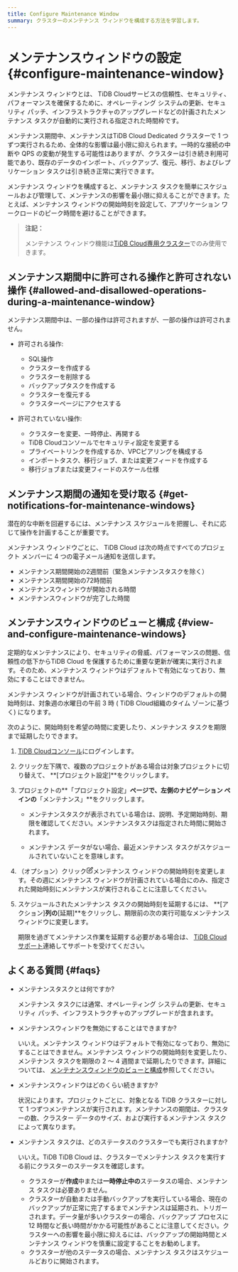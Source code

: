 ```yaml
---
title: Configure Maintenance Window
summary: クラスターのメンテナンス ウィンドウを構成する方法を学習します。
---
```


# メンテナンスウィンドウの設定 {#configure-maintenance-window}

メンテナンス ウィンドウとは、 TiDB Cloudサービスの信頼性、セキュリティ、パフォーマンスを確保するために、オペレーティング システムの更新、セキュリティ パッチ、インフラストラクチャのアップグレードなどの計画されたメンテナンス タスクが自動的に実行される指定された時間枠です。

メンテナンス期間中、メンテナンスはTiDB Cloud Dedicated クラスターで 1 つずつ実行されるため、全体的な影響は最小限に抑えられます。一時的な接続の中断や QPS の変動が発生する可能性はありますが、クラスターは引き続き利用可能であり、既存のデータのインポート、バックアップ、復元、移行、およびレプリケーション タスクは引き続き正常に実行できます。

メンテナンス ウィンドウを構成すると、メンテナンス タスクを簡単にスケジュールおよび管理して、メンテナンスの影響を最小限に抑えることができます。たとえば、メンテナンス ウィンドウの開始時刻を設定して、アプリケーション ワークロードのピーク時間を避けることができます。

> **注記：**
>
> メンテナンス ウィンドウ機能は[TiDB Cloud専用クラスター](/tidb-cloud/select-cluster-tier.md#tidb-cloud-dedicated)でのみ使用できます。

## メンテナンス期間中に許可される操作と許可されない操作 {#allowed-and-disallowed-operations-during-a-maintenance-window}

メンテナンス期間中は、一部の操作は許可されますが、一部の操作は許可されません。

-   許可される操作:

    -   SQL操作
    -   クラスターを作成する
    -   クラスターを削除する
    -   バックアップタスクを作成する
    -   クラスターを復元する
    -   クラスターページにアクセスする

-   許可されていない操作:

    -   クラスターを変更、一時停止、再開する
    -   TiDB Cloudコンソールでセキュリティ設定を変更する
    -   プライベートリンクを作成するか、VPCピアリングを構成する
    -   インポートタスク、移行ジョブ、または変更フィードを作成する
    -   移行ジョブまたは変更フィードのスケール仕様

## メンテナンス期間の通知を受け取る {#get-notifications-for-maintenance-windows}

潜在的な中断を回避するには、メンテナンス スケジュールを把握し、それに応じて操作を計画することが重要です。

メンテナンス ウィンドウごとに、 TiDB Cloud は次の時点ですべてのプロジェクト メンバーに 4 つの電子メール通知を送信します。

-   メンテナンス期間開始の2週間前（緊急メンテナンスタスクを除く）
-   メンテナンス期間開始の72時間前
-   メンテナンスウィンドウが開始される時間
-   メンテナンスウィンドウが完了した時間

## メンテナンスウィンドウのビューと構成 {#view-and-configure-maintenance-windows}

定期的なメンテナンスにより、セキュリティの脅威、パフォーマンスの問題、信頼性の低下からTiDB Cloud を保護するために重要な更新が確実に実行されます。そのため、メンテナンス ウィンドウはデフォルトで有効になっており、無効にすることはできません。

メンテナンス ウィンドウが計画されている場合、ウィンドウのデフォルトの開始時刻は、対象週の水曜日の午前 3 時 ( TiDB Cloud組織のタイム ゾーンに基づく) になります。

次のように、開始時刻を希望の時間に変更したり、メンテナンス タスクを期限まで延期したりできます。

1.  [TiDB Cloudコンソール](https://tidbcloud.com)にログインします。

2.  クリック<mdsvgicon name="icon-left-projects">左下隅で、複数のプロジェクトがある場合は対象プロジェクトに切り替えて、 **[プロジェクト設定]**をクリックします。</mdsvgicon>

3.  プロジェクトの**「プロジェクト設定」**ページで、左側のナビゲーション ペインの**「メンテナンス」**をクリックします。

    -   メンテナンスタスクが表示されている場合は、説明、予定開始時刻、期限を確認してください。メンテナンスタスクは指定された時間に開始されます。

    -   メンテナンス データがない場合、最近メンテナンス タスクがスケジュールされていないことを意味します。

4.  （オプション）クリック<svg width="15" height="15" viewBox="0 0 24 24" fill="none" xmlns="http://www.w3.org/2000/svg" class="mantine-1o1jehl"><path d="M11 3.99998H6.8C5.11984 3.99998 4.27976 3.99998 3.63803 4.32696C3.07354 4.61458 2.6146 5.07353 2.32698 5.63801C2 6.27975 2 7.11983 2 8.79998V17.2C2 18.8801 2 19.7202 2.32698 20.362C2.6146 20.9264 3.07354 21.3854 3.63803 21.673C4.27976 22 5.11984 22 6.8 22H15.2C16.8802 22 17.7202 22 18.362 21.673C18.9265 21.3854 19.3854 20.9264 19.673 20.362C20 19.7202 20 18.8801 20 17.2V13M7.99997 16H9.67452C10.1637 16 10.4083 16 10.6385 15.9447C10.8425 15.8957 11.0376 15.8149 11.2166 15.7053C11.4184 15.5816 11.5914 15.4086 11.9373 15.0627L21.5 5.49998C22.3284 4.67156 22.3284 3.32841 21.5 2.49998C20.6716 1.67156 19.3284 1.67155 18.5 2.49998L8.93723 12.0627C8.59133 12.4086 8.41838 12.5816 8.29469 12.7834C8.18504 12.9624 8.10423 13.1574 8.05523 13.3615C7.99997 13.5917 7.99997 13.8363 7.99997 14.3255V16Z" stroke="currentColor" stroke-width="2" stroke-linecap="round" stroke-linejoin="round"></path></svg>メンテナンス ウィンドウの開始時刻を変更します。その週にメンテナンス ウィンドウが計画されている場合にのみ、指定された開始時刻にメンテナンスが実行されることに注意してください。

5.  スケジュールされたメンテナンス タスクの開始時刻を延期するには、 **[アクション]**列の**[延期]**をクリックし、期限前の次の実行可能なメンテナンス ウィンドウに変更します。

    期限を過ぎてメンテナンス作業を延期する必要がある場合は、 [TiDB Cloudサポート](/tidb-cloud/tidb-cloud-support.md#tidb-cloud-support)連絡してサポートを受けてください。

## よくある質問 {#faqs}

-   メンテナンスタスクとは何ですか?

    メンテナンス タスクには通常、オペレーティング システムの更新、セキュリティ パッチ、インフラストラクチャのアップグレードが含まれます。

-   メンテナンスウィンドウを無効にすることはできますか?

    いいえ。メンテナンス ウィンドウはデフォルトで有効になっており、無効にすることはできません。メンテナンス ウィンドウの開始時刻を変更したり、メンテナンス タスクを期限の 2 ～ 4 週間まで延期したりできます。詳細については、 [メンテナンスウィンドウのビューと構成](#view-and-configure-maintenance-windows)参照してください。

-   メンテナンスウィンドウはどのくらい続きますか?

    状況によります。プロジェクトごとに、対象となる TiDB クラスターに対して 1 つずつメンテナンスが実行されます。メンテナンスの期間は、クラスターの数、クラスター データのサイズ、および実行するメンテナンス タスクによって異なります。

-   メンテナンス タスクは、どのステータスのクラスターでも実行されますか?

    いいえ。TiDB TiDB Cloud は、クラスターでメンテナンス タスクを実行する前にクラスターのステータスを確認します。

    -   クラスターが**作成**中または**一時停止中の**ステータスの場合、メンテナンス タスクは必要ありません。
    -   クラスターが自動または手動バックアップを実行している場合、現在のバックアップが正常に完了するまでメンテナンスは延期され、トリガーされます。データ量が多いクラスターの場合、バックアップ プロセスに 12 時間など長い時間がかかる可能性があることに注意してください。クラスターへの影響を最小限に抑えるには、バックアップの開始時間とメンテナンス ウィンドウを慎重に設定することをお勧めします。
    -   クラスターが他のステータスの場合、メンテナンス タスクはスケジュールどおりに開始されます。
